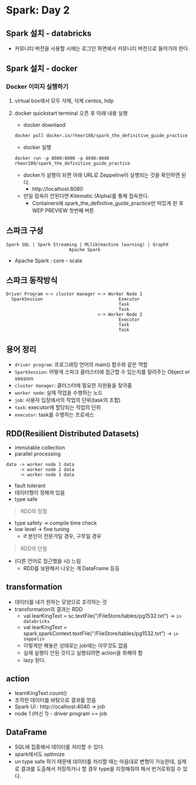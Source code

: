 # Spark: Day 2

## Spark 설치 - databricks
- 커뮤니티 버전을 사용할 시에는 로그인 화면에서 커뮤니티 버전으로 들어가야 한다.

## Spark 설치 - docker
### Docker 이미지 실행하기
1. virtual box에서 모두 삭제, 삭제 centos, hdp
2. docker quickstart terminal 오픈 후 아래 내용 실행
    - docker downlaod

    ```
    docker pull docker.io/rheor108/spark_the_definitive_guide_practice
    ```
    - docker 실행
    ```
    docker run -p 8080:8080 -p 4040:4040 rheor108/spark_the_definitive_guide_practice
    ```
    - docker가 실행이 되면 아래 URL로 Zeppeline이 실행되는 것을 확인하면 된다.
        - http://localhost:8080
    - 만일 접속이 안된다면 Kitematic (Alpha)를 통해 접속한다.
        - Containers에 spark_the_definitive_guide_practice만 떠있게 한 후 WEP PREVIEW 첫번째 버튼

## 스파크 구성
```
Spark SQL | Spark Streaming | MLlib(machine learning) | GraphX
                        Apache Spark
```


- Apache Spark : core - scala

## 스파크 동작방식
```
Driver Program <-> cluster manager <-> Worker Node 1  
  SparkSession                             Executor  
                                           Task  
                                           Task  
                                   <-> Worker Node 2
                                           Executor  
                                           Task  
                                           Task  
```

## 용어 정리
- `driver program`: 프로그래밍 언어의 main() 함수와 같은 역할
- `SparkSession`: 어떻게 스파크 클러스터에 접근할 수 있는지를 알려주는 Object or session
- `cluster manager`: 클러스터에 필요한 자원들을 찾아줌
- `worker node`: 실제 작업을 수행하는 노드
- `job`: 사용자 입장에서의 작업의 단위(task의 조합)
- `task`: executor에 할당되는 작업의 단위
- `executor`: task를 수행하는 프로세스

## RDD(Resilient Distributed Datasets)
- immutable collection
- parallel processing
```
data -> worker node 1 data
     -> worker node 2 data
     -> worker node 3 data
```
- fault tolerant
- 데이터형이 정해져 있음
- type safe

> RDD의 장점
- type safety -> compile time check
- low level -> fine tuning
    - if 본인이 전문가일 경우, 구루일 경우

> RDD의 단점
- (다른 언어로 접근했을 시) 느림
    - RDD를 보완해서 나오는 게 DataFrame 등등

## transformation
- 데이터를 내가 원하는 모양으로 조각하는 것
- transformation의 결과는 RDD
    - val learKingText = sc.textFile("/FileStore/tables/pg1532.txt") -> `in databricks`
    - val learKingText = spark.sparkContext.textFile("/FileStore/tables/pg1532.txt") -> `in zeppelin`
    - 이렇게만 해놓은 상태로는 job에는 아무것도 없음
    - 실제 실행이 안된 것이고 실행되려면 action을 취해야 함
    - lazy 된다.

## action
- learnKingText.count()
- 조작한 데이터를 바탕으로 결과를 얻음
- Spark UI : http://ocalhost:4040 -> job
- node 1 (머신 1) - driver program == job

## DataFrame
- SQL에 집중해서 데이터를 처리할 수 있다.
- spark에서도 optimize
- un type safe 하기 때문에 데이터를 처리할 때는 마음대로 변형이 가능한데, 실제로 결과를 도출해서 저장하거나 할 경우 type을 지정해줘야 해서 번거로워질 수 있다.
